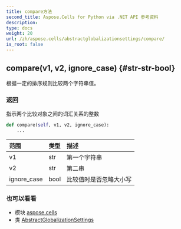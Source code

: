 ```yaml
---
title: compare方法
second_title: Aspose.Cells for Python via .NET API 参考资料
description:
type: docs
weight: 20
url: /zh/aspose.cells/abstractglobalizationsettings/compare/
is_root: false
---
```

##  compare(v1, v2, ignore_case) {#str-str-bool}
根据一定的排序规则比较两个字符串值。


### 返回

指示两个比较对象之间的词汇关系的整数


```python
def compare(self, v1, v2, ignore_case):
    ...
```


|范围|类型|描述|
| :- | :- | :- |
| v1 | str |第一个字符串|
| v2 | str |第二串|
| ignore_case | bool |比较值时是否忽略大小写|



### 也可以看看
* 模块 [aspose.cells](../../)
* 类 [AbstractGlobalizationSettings](/cells/python-net/zh/aspose.cells/abstractglobalizationsettings)
